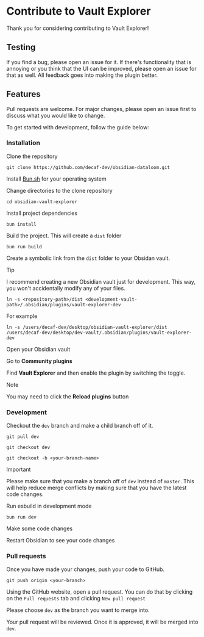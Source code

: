 # Contribute to Vault Explorer

Thank you for considering contributing to Vault Explorer!

## Testing

If you find a bug, please open an issue for it. If there's functionality that is annoying or you think that the UI can be improved, please open an issue for that as well. All feedback goes into making the plugin better.

## Features

Pull requests are welcome. For major changes, please open an issue first to discuss what you would like to change.

To get started with development, follow the guide below:

### Installation

Clone the repository

```shell
git clone https://github.com/decaf-dev/obsidian-dataloom.git
```

Install [Bun.sh](https://bun.sh/) for your operating system

Change directories to the clone repository

```shell
cd obsidian-vault-explorer
```

Install project dependencies

```shell
bun install
```

Build the project. This will create a `dist` folder

```shell
bun run build
```

Create a symbolic link from the `dist` folder to your Obsidan vault.

> [!TIP]  
> I recommend creating a new Obsidian vault just for development. This way, you won't accidentally modify any of your files.

```shell
ln -s <repository-path>/dist <development-vault-path>/.obsidian/plugins/vault-explorer-dev
```

For example

```shell
ln -s /users/decaf-dev/desktop/obsidian-vault-explorer/dist /users/decaf-dev/desktop/dev-vault/.obsidian/plugins/vault-explorer-dev
```

Open your Obsidian vault

Go to **Community plugins**

Find **Vault Explorer** and then enable the plugin by switching the toggle.

> [!NOTE]  
> You may need to click the **Reload plugins** button

### Development

Checkout the `dev` branch and make a child branch off of it.

```shell
git pull dev
```

```shell
git checkout dev
```

```shell
git checkout -b <your-branch-name>
```

> [!IMPORTANT]  
> Please make sure that you make a branch off of `dev` instead of `master`. This will help reduce merge conflicts by making sure that you have the latest code changes.

Run esbuild in development mode

```shell
bun run dev
```

Make some code changes

Restart Obsidian to see your code changes

### Pull requests

Once you have made your changes, push your code to GitHub.

```shell
git push origin <your-branch>
```

Using the GitHub website, open a pull request. You can do that by clicking on the `Pull requests` tab and clicking `New pull request`

Please choose `dev` as the branch you want to merge into.

Your pull request will be reviewed. Once it is approved, it will be merged into `dev`.
